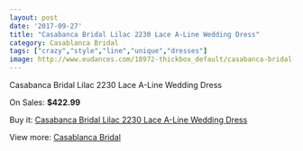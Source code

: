 ```yaml
---
layout: post
date: '2017-09-27'
title: "Casabanca Bridal Lilac 2230 Lace A-Line Wedding Dress"
category: Casablanca Bridal
tags: ["crazy","style","line","unique","dresses"]
image: http://www.eudances.com/18972-thickbox_default/casabanca-bridal-lilac-2230-lace-a-line-wedding-dress.jpg
---
```

Casabanca Bridal Lilac 2230 Lace A-Line Wedding Dress

On Sales: **$422.99**
<a href="https://www.eudances.com/en/casablanca-bridal/5640-casabanca-bridal-lilac-2230-lace-a-line-wedding-dress.html"><amp-img layout="responsive" width="600" height="600" src="//www.eudances.com/18972-thickbox_default/casabanca-bridal-lilac-2230-lace-a-line-wedding-dress.jpg" alt="Casabanca Bridal Lilac 2230 Lace A-Line Wedding Dress 0" /></a>
<a href="https://www.eudances.com/en/casablanca-bridal/5640-casabanca-bridal-lilac-2230-lace-a-line-wedding-dress.html"><amp-img layout="responsive" width="600" height="600" src="//www.eudances.com/18974-thickbox_default/casabanca-bridal-lilac-2230-lace-a-line-wedding-dress.jpg" alt="Casabanca Bridal Lilac 2230 Lace A-Line Wedding Dress 1" /></a>
<a href="https://www.eudances.com/en/casablanca-bridal/5640-casabanca-bridal-lilac-2230-lace-a-line-wedding-dress.html"><amp-img layout="responsive" width="600" height="600" src="//www.eudances.com/18973-thickbox_default/casabanca-bridal-lilac-2230-lace-a-line-wedding-dress.jpg" alt="Casabanca Bridal Lilac 2230 Lace A-Line Wedding Dress 2" /></a>

Buy it: [Casabanca Bridal Lilac 2230 Lace A-Line Wedding Dress](https://www.eudances.com/en/casablanca-bridal/5640-casabanca-bridal-lilac-2230-lace-a-line-wedding-dress.html "Casabanca Bridal Lilac 2230 Lace A-Line Wedding Dress")

View more: [Casablanca Bridal](https://www.eudances.com/en/4-casablanca-bridal "Casablanca Bridal")